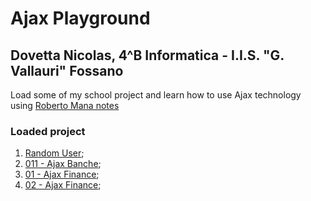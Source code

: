 # Ajax Playground
## Dovetta Nicolas, 4^B Informatica - I.I.S. "G. Vallauri" Fossano

Load some of my school project and learn how to use Ajax technology using [Roberto Mana notes](http://robertomana.altervista.org/wp-content/uploads/2020/03/Ajax.pdf)

### Loaded project
1. [Random User](https://github.com/vallauri-ict/ajax-playground-dovettanicolas/tree/master/RandomUser);
2. [011 - Ajax Banche](https://github.com/vallauri-ict/ajax-playground-dovettanicolas/tree/develop/011%20-%20Ajax%20banche);
3. [01 - Ajax Finance](https://github.com/vallauri-ict/ajax-playground-dovettanicolas/tree/develop/Ajax%20Finance/01%20-%20Ajax%20Finance);
4. [02 - Ajax Finance](https://github.com/vallauri-ict/ajax-playground-dovettanicolas/tree/develop/Ajax%20Finance/02%20-%20Ajax%20Finance);